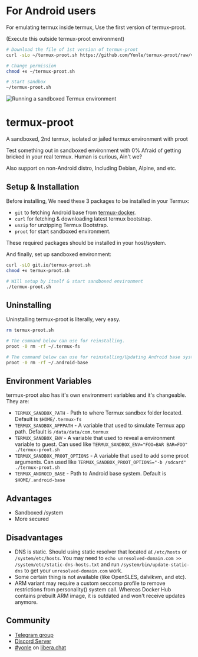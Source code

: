 # For Android users
For emulating termux inside termux, Use the first version of termux-proot.

(Execute this outside termux-proot environment)
```sh
# Download the file of 1st version of termux-proot
curl -sLo ~/termux-proot.sh https://github.com/Yonle/termux-proot/raw/v1.0.0/termux

# Change permission
chmod +x ~/termux-proot.sh

# Start sandbox
~/termux-proot.sh
```

![Running a sandboxed Termux environment](https://raw.githubusercontent.com/Yonle/termux-proot/master/screenshot.png)

# termux-proot
A sandboxed, 2nd termux, isolated or jailed termux environment with proot

Test something out in sandboxed environment with 0% Afraid of getting bricked in your real termux. Human is curious, Ain't we?

Also support on non-Android distro, Including Debian, Alpine, and etc.

## Setup & Installation
Before installing, We need these 3 packages to be installed in your Termux:
 * `git` to fetching Android base from [termux-docker](https://github.com/termux/termux-docker).
 * `curl` for fetching & downloading latest termux bootstrap.
 * `unzip` for unzipping Termux Bootstrap.
 * `proot` for start sandboxed environment.

These required packages should be installed in your host/system.

And finally, set up sandboxed environment:

```sh
curl -sLO git.io/termux-proot.sh
chmod +x termux-proot.sh

# Will setup by itself & start sandboxed environment
./termux-proot.sh
```

## Uninstalling
Uninstalling termux-proot is literally, very easy. 

```sh
rm termux-proot.sh

# The command below can use for reinstalling.
proot -0 rm -rf ~/.termux-fs

# The command below can use for reinstalling/Updating Android base system.
proot -0 rm -rf ~/.android-base
```

## Environment Variables
termux-proot also has it's own environment variables and it's changeable. They are:

 * `TERMUX_SANDBOX_PATH` - Path to where Termux sandbox folder located. Default is `$HOME/.termux-fs`
 * `TERMUX_SANDBOX_APPPATH` - A variable that used to simulate Termux app path. Default is `/data/data/com.termux`
 * `TERMUX_SANDBOX_ENV` - A variable that used to reveal a environment variable to guest. Can used like `TERMUX_SANDBOX_ENV="FOO=BAR BAR=FOO" ./termux-proot.sh`
 * `TERMUX_SANDBOX_PROOT_OPTIONS` - A variable that used to add some proot arguments. Can used like `TERMUX_SANDBOX_PROOT_OPTIONS="-b /sdcard" ./termux-proot.sh`
 * `TERMUX_ANDROID_BASE` - Path to Android base system. Default is `$HOME/.android-base`

## Advantages
 * Sandboxed /system
 * More secured

## Disadvantages
 * DNS is static. Should using static resolver that located at `/etc/hosts` or `/system/etc/hosts`. You may need to `echo unresolved-domain.com >> /system/etc/static-dns-hosts.txt` and run `/system/bin/update-static-dns` to get your `unresolved-domain.com` work.
 * Some certain thing is not available (like OpenSLES, dalvikvm, and etc).
 * ARM variant may require a custom seccomp profile to remove restrictions from personality() system call. Whereas Docker Hub contains prebuilt ARM image, it is outdated and won't receive updates anymore.

## Community
- [Telegram group](https://t.me/yonlecoder)
- [Discord Server](https://discord.gg/yqB5HF8XFu)
- [#yonle](irc://irc.libera.chat:6697/yonle) on [libera.chat](https://libera.chat)
